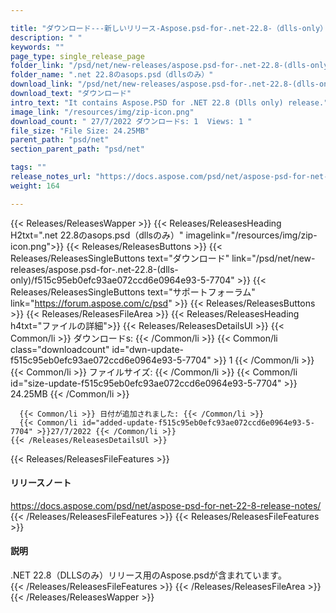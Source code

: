 ```yaml
---

title: "ダウンロード---新しいリリース-Aspose.psd-for-.net-22.8-（dlls-only）"
description: " "
keywords: ""
page_type: single_release_page
folder_link: "/psd/net/new-releases/aspose.psd-for-.net-22.8-(dlls-only)/"
folder_name: ".net 22.8のasops.psd（dllsのみ）"
download_link: "/psd/net/new-releases/aspose.psd-for-.net-22.8-(dlls-only)/f515c95eb0efc93ae072ccd6e0964e93-5-7704"
download_text: "ダウンロード"
intro_text: "It contains Aspose.PSD for .NET 22.8 (Dlls only) release."
image_link: "/resources/img/zip-icon.png"
download_count: " 27/7/2022 ダウンロードs: 1  Views: 1 "
file_size: "File Size: 24.25MB"
parent_path: "psd/net"
section_parent_path: "psd/net"

tags: ""
release_notes_url: "https://docs.aspose.com/psd/net/aspose-psd-for-net-22-8-release-notes/"
weight: 164

---
```


{{< Releases/ReleasesWapper >}}
  {{< Releases/ReleasesHeading H2txt=".net 22.8のasops.psd（dllsのみ）" imagelink="/resources/img/zip-icon.png">}}
  {{< Releases/ReleasesButtons >}}
    {{< Releases/ReleasesSingleButtons text="ダウンロード" link="/psd/net/new-releases/aspose.psd-for-.net-22.8-(dlls-only)/f515c95eb0efc93ae072ccd6e0964e93-5-7704" >}}
    {{< Releases/ReleasesSingleButtons text="サポートフォーラム" link="https://forum.aspose.com/c/psd" >}}
  {{< Releases/ReleasesButtons >}}
  {{< Releases/ReleasesFileArea >}}
    {{< Releases/ReleasesHeading h4txt="ファイルの詳細">}}
    {{< Releases/ReleasesDetailsUl >}}
      {{< Common/li >}} ダウンロードs: {{< /Common/li >}}
      {{< Common/li class="downloadcount" id="dwn-update-f515c95eb0efc93ae072ccd6e0964e93-5-7704" >}} 1 {{< /Common/li >}}
      {{< Common/li >}} ファイルサイズ: {{< /Common/li >}}
      {{< Common/li id="size-update-f515c95eb0efc93ae072ccd6e0964e93-5-7704" >}} 24.25MB {{< /Common/li >}}

      {{< Common/li >}} 日付が追加されました: {{< /Common/li >}}
      {{< Common/li id="added-update-f515c95eb0efc93ae072ccd6e0964e93-5-7704" >}}27/7/2022 {{< /Common/li >}}
    {{< /Releases/ReleasesDetailsUl >}}

  {{< Releases/ReleasesFileFeatures >}}
      <h4>リリースノート</h4><div><a href='https://docs.aspose.com/psd/net/aspose-psd-for-net-22-8-release-notes/'>https://docs.aspose.com/psd/net/aspose-psd-for-net-22-8-release-notes/</a></div>
  {{< /Releases/ReleasesFileFeatures >}}
  {{< Releases/ReleasesFileFeatures >}}
      <h4>説明</h4><div class="HTMLDescription">.NET 22.8（DLLSのみ）リリース用のAspose.psdが含まれています。</div>
  {{< /Releases/ReleasesFileFeatures >}}
 {{< /Releases/ReleasesFileArea >}}
{{< /Releases/ReleasesWapper >}}


